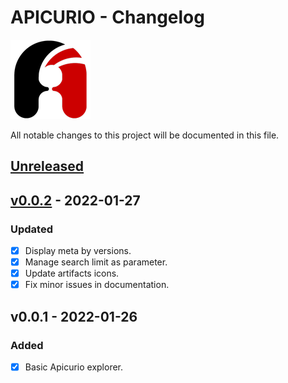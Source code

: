 # APICURIO - Changelog

![Apicurio](/resources/apicurio_icon.png)

All notable changes to this project will be documented in this file.

## [Unreleased]

## [v0.0.2] - 2022-01-27

### Updated

- [x] Display meta by versions.
- [x] Manage search limit as parameter.
- [x] Update artifacts icons.
- [x] Fix minor issues in documentation.

## v0.0.1 - 2022-01-26

### Added

- [x] Basic Apicurio explorer.

[unreleased]: <https://github.com/jetmartin/apicurio/compare/v0.0.2...HEAD>
[v0.0.2]: <https://github.com/jetmartin/apicurio/compare/v0.0.1...v0.0.2>
